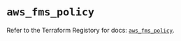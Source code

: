 # `aws_fms_policy`

Refer to the Terraform Registory for docs: [`aws_fms_policy`](https://registry.terraform.io/providers/hashicorp/aws/5.13.1/docs/resources/fms_policy).
